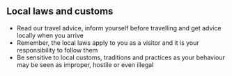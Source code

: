 ## Local laws and customs

* Read our travel advice, inform yourself before travelling and get advice locally when you arrive
* Remember, the local laws apply to you as a visitor and it is your responsibility to follow them
* Be sensitive to local customs, traditions and practices as your behaviour may be seen as improper, hostile or even illegal